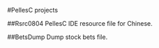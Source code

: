 #PellesC projects

##Rsrc0804
PellesC IDE resource file for Chinese.

##BetsDump
Dump stock bets file.
